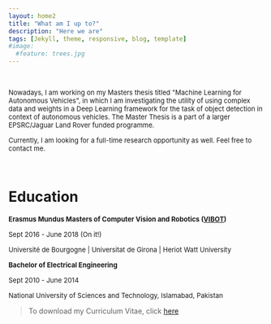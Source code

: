```yaml
---
layout: home2
title: "What am I up to?" 
description: "Here we are"
tags: [Jekyll, theme, responsive, blog, template]
#image:
  #feature: trees.jpg
---
```


<br />
<p><font size="2">Nowadays, I am working on my Masters thesis titled "Machine Learning for Autonomous Vehicles", in which I am investigating the utility of using complex data and weights in a Deep Learning framework for the task of object detection in context of autonomous vehicles. The Master Thesis is a part of a larger EPSRC/Jaguar Land Rover funded programme.</font></p>
<p></p>
<p></p>
<p><font size="2">Currently, I am looking for a full-time research opportunity as well. Feel free to contact me.</font></p>
<br />

<h1>Education</h1>
<p><b><font size="2.5">Erasmus Mundus Masters of Computer Vision and Robotics (<a href="https://www.vibot.org/" target="_blank">VIBOT</a>)</font></b></p>
<p><font size="2">Sept 2016 - June 2018 (On it!)</font></p>
<p><font size="2">Université de Bourgogne | Universitat de Girona | Heriot Watt University</font></p>  
<p></p>  
<p><font size="2.5"><b>Bachelor of Electrical Engineering</b></font></p>
<p><font size="2">Sept 2010 - June 2014</font></p>
<p><font size="2">National University of Sciences and Technology, Islamabad, Pakistan</font></p>   
  
  <blockquote>
  
  <p>To download my Curriculum Vitae, click <a href="https://drive.google.com/file/d/1wnIScTH0v37PL6gqIs6J9OlVRk0PMgXm/view?usp=sharing" target="_blank">here</a > </p>
    
</blockquote>

